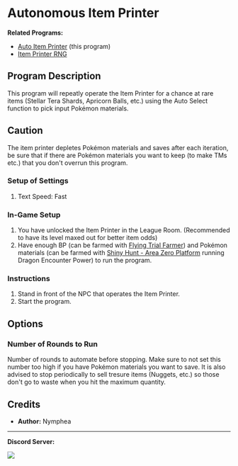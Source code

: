 # Autonomous Item Printer

**Related Programs:**
- [Auto Item Printer](https://github.com/PokemonAutomation/Microcontroller/blob/master/Wiki/Programs/PokemonSV/AutoItemPrinter.md) (this program)
- [Item Printer RNG](https://github.com/PokemonAutomation/ComputerControl/blob/master/Wiki/Programs/PokemonSV/ItemPrinterRNG.md)

## Program Description

This program will repeatly operate the Item Printer for a chance at rare items (Stellar Tera Shards, Apricorn Balls, etc.) using the Auto Select function to pick input Pokémon materials.

## Caution

The item printer depletes Pokémon materials and saves after each iteration, be sure that if there are Pokémon materials you want to keep (to make TMs etc.) that you don't overrun this program.

### Setup of Settings

1. Text Speed: Fast

### In-Game Setup

1. You have unlocked the Item Printer in the League Room. (Recommended to have its level maxed out for better item odds)
2. Have enough BP (can be farmed with [Flying Trial Farmer](PokemonSV/FlyingTrialFarmer.md)) and Pokémon materials (can be farmed with [Shiny Hunt - Area Zero Platform](PokemonSV/ShinyHunt-AreaZeroPlatform.md) running Dragon Encounter Power) to run the program.

### Instructions

1. Stand in front of the NPC that operates the Item Printer.
2. Start the program.

## Options

### Number of Rounds to Run

Number of rounds to automate before stopping. Make sure to not set this number too high if you have Pokémon materials you want to save. It is also advised to stop periodically to sell tresure items (Nuggets, etc.) so those don't go to waste when you hit the maximum quantity.

## Credits

- **Author:** Nymphea

<hr>

**Discord Server:** 

[<img src="https://canary.discordapp.com/api/guilds/695809740428673034/widget.png?style=banner2">](https://discord.gg/cQ4gWxN)


